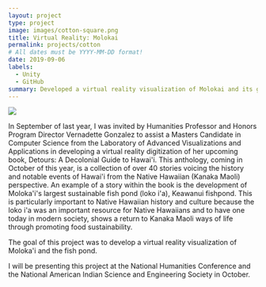 ```yaml
---
layout: project
type: project
image: images/cotton-square.png
title: Virtual Reality: Molokai
permalink: projects/cotton
# All dates must be YYYY-MM-DD format!
date: 2019-09-06
labels:
  - Unity
  - GitHub
summary: Developed a virtual reality visualization of Molokai and its geographic features.
---
```


<img class="ui image" src="{{ site.baseurl }}/images/cotton-header.png">

In September of last year, I was invited by Humanities Professor and Honors Program Director Vernadette Gonzalez to assist a Masters Candidate in Computer Science from the Laboratory of Advanced Visualizations and Applications in developing a virtual reality digitization of her upcoming book, Detours: A Decolonial Guide to Hawai'i. This anthology, coming in October of this year, is a collection of over 40 stories voicing the history and notable events of Hawai'i from the Native Hawaiian (Kanaka Maoli) perspective. An example of a story within the book is the development of Moloka'i's largest sustainable fish pond (loko i'a), Keawanui fishpond. This is particularly important to Native Hawaiian history and culture because the loko i'a was an important resource for Native Hawaiians and to have one today in modern society, shows a return to Kanaka Maoli ways of life through promoting food sustainability.

The goal of this project was to develop a virtual reality visualization of Moloka'i and the fish pond.

I will be presenting this project at the National Humanities Conference and the National American Indian Science and Engineering Society in October.


